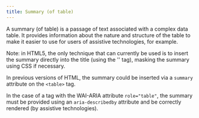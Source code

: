 ```yaml
---
title: Summary (of table)
---
```


A summary (of table) is a passage of text associated with a complex data table. It provides information about the nature and structure of the table to make it easier to use for users of assistive technologies, for example.

Note: in HTML5, the only technique that can currently be used is to insert the summary directly into the title (using the '<caption>' tag), masking the summary using CSS if necessary.

In previous versions of HTML, the summary could be inserted via a `summary` attribute on the `<table>` tag.

In the case of a tag with the WAI-ARIA attribute `role="table"`, the summary must be provided using an `aria-describedby` attribute and be correctly rendered (by assistive technologies).
